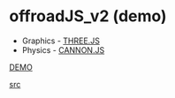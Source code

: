# offroadJS_v2 (demo)
- Graphics - [THREE.JS]
- Physics - [CANNON.JS]

[DEMO]

[src]

[THREE.JS]: <https://github.com/mrdoob/three.js/>
[CANNON.JS]: <https://github.com/pmndrs/cannon-es>
[DEMO]: <https://tomo0613.github.io/offroadJS_v2_demo/>
[src]: <https://github.com/tomo0613/offroadJS_v2>
